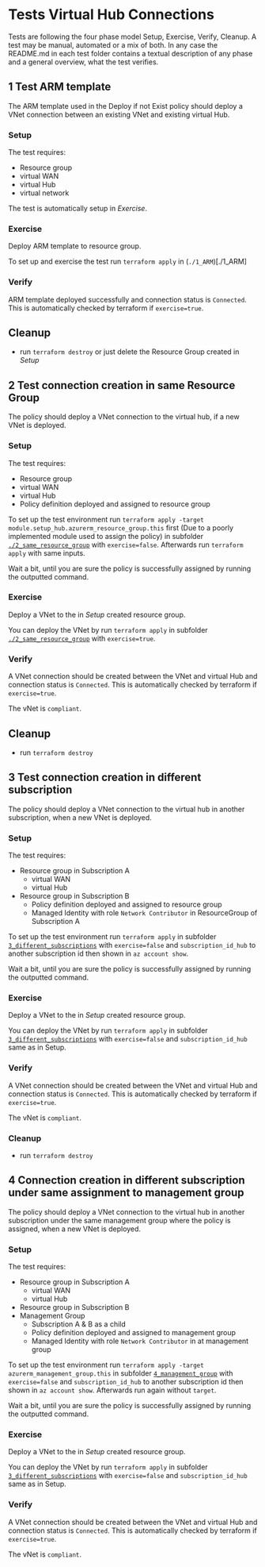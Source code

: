 # Tests Virtual Hub Connections

Tests are following the four phase model Setup, Exercise, Verify, Cleanup. A test may be manual, automated or a mix of both. In any case the README.md in each test folder contains a textual description of any phase and a general overview, what the test verifies.

## 1 Test ARM template

The ARM template used in the Deploy if not Exist policy should deploy a VNet connection between an existing VNet and existing virtual Hub.

### Setup

The test requires:

- Resource group
- virtual WAN
- virtual Hub
- virtual network

The test is automatically setup in *Exercise*.

### Exercise

Deploy ARM template to resource group. 

To set up and exercise the test run `terraform apply` in (`./1_ARM`)[./1_ARM]

### Verify

ARM template deployed successfully and connection status is `Connected`. This is automatically checked by terraform if `exercise=true`.

## Cleanup

- run `terraform destroy` or just delete the Resource Group created in *Setup*

## 2 Test connection creation in same Resource Group

The policy should deploy a VNet connection to the virtual hub, if a new VNet is deployed.

### Setup

The test requires:

- Resource group
- virtual WAN
- virtual Hub
- Policy definition deployed and assigned to resource group

To set up the test environment run `terraform apply -target module.setup_hub.azurerm_resource_group.this` first (Due to a poorly implemented module used to assign the policy) in subfolder [`./2_same_resource_group`](./2_same_resource_group) with `exercise=false`. Afterwards run `terraform apply` with same inputs.

Wait a bit, until you are sure the policy is successfully assigned by running the outputted command.

### Exercise

Deploy a VNet to the in *Setup* created resource group. 

You can deploy the VNet by run `terraform apply` in subfolder [`./2_same_resource_group`](./2_same_resource_group) with `exercise=true`.

### Verify

A VNet connection should be created between the VNet and virtual Hub and connection status is `Connected`. This is automatically checked by terraform if `exercise=true`.

The vNet is `compliant`.

## Cleanup

- run `terraform destroy`

## 3 Test connection creation in different subscription

The policy should deploy a VNet connection to the virtual hub in another subscription, when a new VNet is deployed.

### Setup

The test requires:

- Resource group in Subscription A
  - virtual WAN
  - virtual Hub
- Resource group in Subscription B
  - Policy definition deployed and assigned to resource group
  - Managed Identity with role `Network Contributor` in ResourceGroup of Subscription A

To set up the test environment run `terraform apply` in subfolder [`3_different_subscriptions`](./3_different_subscriptions/) with `exercise=false` and `subscription_id_hub` to another subscription id then shown in `az account show`.

Wait a bit, until you are sure the policy is successfully assigned by running the outputted command.

### Exercise

Deploy a VNet to the in *Setup* created resource group. 

You can deploy the VNet by run `terraform apply` in subfolder [`3_different_subscriptions`](./3_different_subscriptions/) with `exercise=false` and `subscription_id_hub` same as in Setup.

### Verify

A VNet connection should be created between the VNet and virtual Hub and connection status is `Connected`. This is automatically checked by terraform if `exercise=true`.

The vNet is `compliant`.

### Cleanup

- run `terraform destroy`

## 4 Connection creation in different subscription under same assignment to management group

The policy should deploy a VNet connection to the virtual hub in another subscription under the same management group where the policy is assigned, when a new VNet is deployed.

### Setup

The test requires:

- Resource group in Subscription A
  - virtual WAN
  - virtual Hub
- Resource group in Subscription B
- Management Group
  - Subscription A & B as a child
  - Policy definition deployed and assigned to management group
  - Managed Identity with role `Network Contributor` in at management group

To set up the test environment run `terraform apply -target azurerm_management_group.this` in subfolder [`4_management_group`](./4_management_group/) with `exercise=false` and `subscription_id_hub` to another subscription id then shown in `az account show`. Afterwards run again without `target`.

Wait a bit, until you are sure the policy is successfully assigned by running the outputted command.

### Exercise

Deploy a VNet to the in *Setup* created resource group. 

You can deploy the VNet by run `terraform apply` in subfolder [`3_different_subscriptions`](./3_different_subscriptions/) with `exercise=false` and `subscription_id_hub` same as in Setup.

### Verify

A VNet connection should be created between the VNet and virtual Hub and connection status is `Connected`. This is automatically checked by terraform if `exercise=true`.

The vNet is `compliant`.